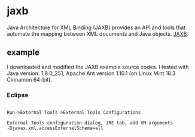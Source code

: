 # jaxb
Java Architecture for XML Binding (JAXB) provides an API and tools that automate the mapping between XML documents and Java objects.
[JAXB][].

[JAXB]: https://javaee.github.io/jaxb-v2/

## example
I downloaded and modified the JAXB example source codes.
I tested with Java version: 1.8.0_251, Apache Ant version 1.10.1 (on Linux Mint 18.3 Cinnamon 64-bit).

### Eclipse

```

Run->External Tools->External Tools Configurations

External Tools configuration dialog, JRE tab, add VM arguments
-Djavax.xml.accessExternalSchema=all
```

